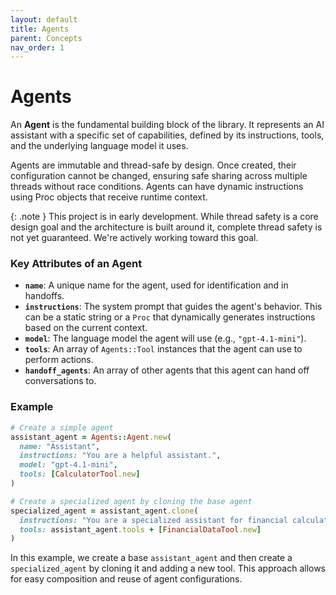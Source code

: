 ```yaml
---
layout: default
title: Agents
parent: Concepts
nav_order: 1
---
```


# Agents

An **Agent** is the fundamental building block of the library. It represents an AI assistant with a specific set of capabilities, defined by its instructions, tools, and the underlying language model it uses.

Agents are immutable and thread-safe by design. Once created, their configuration cannot be changed, ensuring safe sharing across multiple threads without race conditions. Agents can have dynamic instructions using Proc objects that receive runtime context.

{: .note }
This project is in early development. While thread safety is a core design goal and the architecture is built around it, complete thread safety is not yet guaranteed. We're actively working toward this goal.

### Key Attributes of an Agent

*   **`name`**: A unique name for the agent, used for identification and in handoffs.
*   **`instructions`**: The system prompt that guides the agent's behavior. This can be a static string or a `Proc` that dynamically generates instructions based on the current context.
*   **`model`**: The language model the agent will use (e.g., `"gpt-4.1-mini"`).
*   **`tools`**: An array of `Agents::Tool` instances that the agent can use to perform actions.
*   **`handoff_agents`**: An array of other agents that this agent can hand off conversations to.

### Example

```ruby
# Create a simple agent
assistant_agent = Agents::Agent.new(
  name: "Assistant",
  instructions: "You are a helpful assistant.",
  model: "gpt-4.1-mini",
  tools: [CalculatorTool.new]
)

# Create a specialized agent by cloning the base agent
specialized_agent = assistant_agent.clone(
  instructions: "You are a specialized assistant for financial calculations.",
  tools: assistant_agent.tools + [FinancialDataTool.new]
)
```

In this example, we create a base `assistant_agent` and then create a `specialized_agent` by cloning it and adding a new tool. This approach allows for easy composition and reuse of agent configurations.
